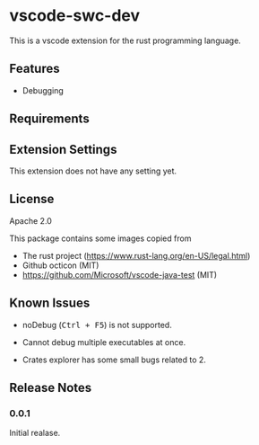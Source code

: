# vscode-swc-dev

This is a vscode extension for the rust programming language.

## Features

-   Debugging

## Requirements

## Extension Settings

This extension does not have any setting yet.

## License

Apache 2.0

This package contains some images copied from

-   The rust project (https://www.rust-lang.org/en-US/legal.html)
-   Github octicon (MIT)
-   https://github.com/Microsoft/vscode-java-test (MIT)

## Known Issues

-   noDebug (<kbd>Ctrl + F5</kbd>) is not supported.

-   Cannot debug multiple executables at once.

-   Crates explorer has some small bugs related to 2.

## Release Notes

### 0.0.1

Initial realase.
